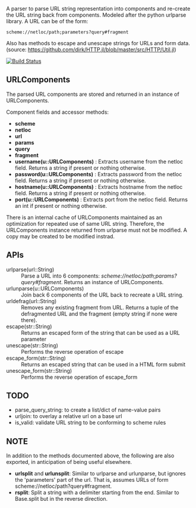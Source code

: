 A parser to parse URL string representation into components and re-create the URL string back from components. Modeled after the python urlparse library. A URL can be of the form:
````
scheme://netloc/path;parameters?query#fragment
````

Also has methods to escape and unescape strings for URLs and form data. (source:  https://github.com/dirk/HTTP.jl/blob/master/src/HTTP/Util.jl)

[![Build Status](https://travis-ci.org/tanmaykm/URLParse.jl.png)](https://travis-ci.org/tanmaykm/URLParse.jl)


URLComponents
-------------
The parsed URL components are stored and returned in an instance of URLComponents. 

Component fields and accessor methods:
*   **scheme**
*   **netloc**
*   **url**
*   **params**
*   **query**
*   **fragment**
*   **username(u::URLComponents)** : Extracts username from the netloc field. Returns a string if present or nothing otherwise.
*   **password(u::URLComponents)** : Extracts password from the netloc field. Returns a string if present or nothing otherwise.
*   **hostname(u::URLComponents)** : Extracts hostname from the netloc field. Returns a string if present or nothing otherwise.
*   **port(u::URLComponents)** : Extracts port from the netloc field. Returns an int if present or nothing otherwise.

There is an internal cache of URLComponents maintained as an optimization for repeated use of same URL string. Therefore, the URLComponents instance returned from urlparse must not be modified. A copy may be created to be modified instrad.


APIs
----
<dl>
    <dt>urlparse(url::String)</dt>
    <dd>Parse a URL into 6 components: <i>scheme://netloc/path;params?query#fragment</i>. Returns an instance of URLComponents.</dd>
    <dt>urlunparse(u::URLComponents)</dt>
    <dd>Join back 6 components of the URL back to recreate a URL string.</dd>
    <dt>urldefrag(url::String)</dt>
    <dd>Removes any existing fragment from URL. Returns a tuple of the defragmented URL and the fragment (empty string if none were there).</dd>
    <dt>escape(str::String)</dt>
    <dd>Returns an escaped form of the string that can be used as a URL parameter</dd>
    <dt>unescape(str::String)</dt>
    <dd>Performs the reverse operation of escape</dd>
    <dt>escape_form(str::String)</dt>
    <dd>Returns an escaped string that can be used in a HTML form submit</dd>
    <dt>unescape_form(str::String)</dt>
    <dd>Performs the reverse operation of escape_form</dd>
</dl>


TODO
----
*   parse\_query\_string: to create a list/dict of name-value pairs
*   urljoin: to overlay a relative url on a base url 
*   is\_valid: validate URL string to be conforming to scheme rules


NOTE
----
In addition to the methods documented above, the following are also exported, in anticipation of being useful elsewhere.
*   **urlsplit** and **urlunsplit**: Similar to urlparse and urlunparse, but ignores the 'parameters' part of the url. That is, assumes URLs of form scheme://netloc/path?query#fragment.
*   **rsplit**: Split a string with a delimiter starting from the end. Similar to Base.split but in the reverse direction.

